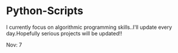 # Python-Scripts 
  I currently focus on algorithmic programming skills..I'll update every day.Hopefully serious projects will be updated!!
  
  Nov: 7
  
